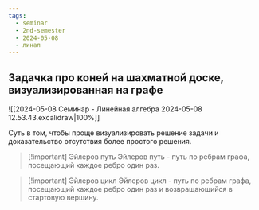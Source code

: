 ```yaml
---
tags:
  - seminar
  - 2nd-semester
  - 2024-05-08
  - линал
---
```


## Задачка про коней на шахматной доске, визуализированная на графе

![[2024-05-08 Семинар - Линейная алгебра 2024-05-08 12.53.43.excalidraw|100%]]

Суть в том, чтобы проще визуализировать решение задачи и доказательство отсутствия более простого решения.

> [!important] Эйлеров путь
> Эйлеров путь - путь по ребрам графа, посещающий каждое ребро один раз.

> [!important] Эйлеров цикл
> Эйлеров цикл - путь по ребрам графа, посещающий каждое ребро один раз и возвращающийся в стартовую вершину.
> 